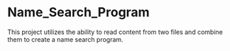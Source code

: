 # Name_Search_Program
This project utilizes the ability to read content from two files and combine them to create a name search program.
